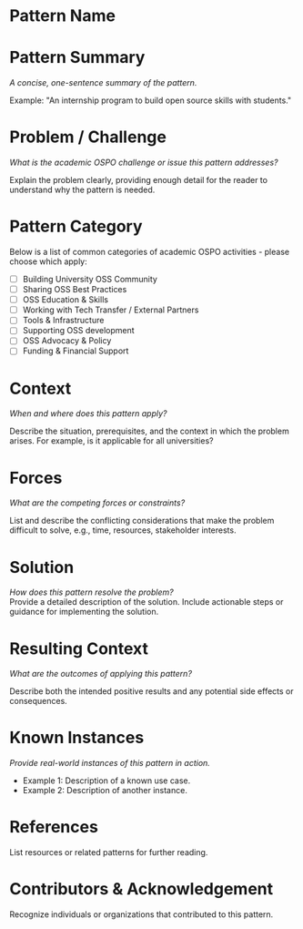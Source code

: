 # Pattern Name

# Pattern Summary

*A concise, one-sentence summary of the pattern.*

Example: "An internship program to build open source skills with students."

# Problem / Challenge

*What is the academic OSPO challenge or issue this pattern addresses?*

Explain the problem clearly, providing enough detail for the reader to understand why the pattern is needed.

# Pattern Category

Below is a list of common categories of academic OSPO activities \- please choose which apply:

- [ ] Building University OSS Community   
- [ ] Sharing OSS Best Practices  
- [ ] OSS Education & Skills  
- [ ] Working with Tech Transfer / External Partners  
- [ ] Tools & Infrastructure   
- [ ] Supporting OSS development  
- [ ] OSS Advocacy & Policy  
- [ ] Funding & Financial Support

# Context

*When and where does this pattern apply?*

Describe the situation, prerequisites, and the context in which the problem arises. For example, is it applicable for all universities? 

# Forces

*What are the competing forces or constraints?*

List and describe the conflicting considerations that make the problem difficult to solve, e.g., time, resources, stakeholder interests.

# Solution

*How does this pattern resolve the problem?*  
Provide a detailed description of the solution. Include actionable steps or guidance for implementing the solution.

# Resulting Context

*What are the outcomes of applying this pattern?*

Describe both the intended positive results and any potential side effects or consequences.

# Known Instances

*Provide real-world instances of this pattern in action.*

* Example 1: Description of a known use case.  
* Example 2: Description of another instance.

# References

List resources or related patterns for further reading.

# Contributors & Acknowledgement

Recognize individuals or organizations that contributed to this pattern.
